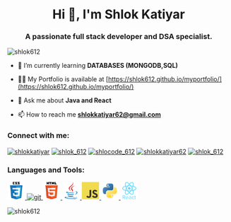 <h1 align="center">Hi 👋, I'm Shlok Katiyar</h1>
<h3 align="center">A passionate full stack developer and DSA specialist.</h3>

<p align="left"> <img src="https://komarev.com/ghpvc/?username=shlok612&label=Profile%20views&color=0e75b6&style=flat" alt="shlok612" /> </p>

- 🌱 I’m currently learning **DATABASES (MONGODB,SQL)**

- 👨‍💻 My Portfolio is available at [https://shlok612.github.io/myportfolio/](https://shlok612.github.io/myportfolio/)

- 💬 Ask me about **Java and React**

- 📫 How to reach me **shlokkatiyar62@gmail.com**

<h3 align="left">Connect with me:</h3>
<p align="left">
<a href="https://linkedin.com/in/shlokkatiyar" target="blank"><img align="center" src="https://raw.githubusercontent.com/rahuldkjain/github-profile-readme-generator/master/src/images/icons/Social/linked-in-alt.svg" alt="shlokkatiyar" height="30" width="40" /></a>
<a href="https://instagram.com/shlok_612" target="blank"><img align="center" src="https://raw.githubusercontent.com/rahuldkjain/github-profile-readme-generator/master/src/images/icons/Social/instagram.svg" alt="shlok_612" height="30" width="40" /></a>
<a href="https://www.codechef.com/users/shlocode_612" target="blank"><img align="center" src="https://cdn.jsdelivr.net/npm/simple-icons@3.1.0/icons/codechef.svg" alt="shlocode_612" height="30" width="40" /></a>
<a href="https://www.hackerrank.com/shlokkatiyar62" target="blank"><img align="center" src="https://raw.githubusercontent.com/rahuldkjain/github-profile-readme-generator/master/src/images/icons/Social/hackerrank.svg" alt="shlokkatiyar62" height="30" width="40" /></a>
<a href="https://www.leetcode.com/shlok_612" target="blank"><img align="center" src="https://raw.githubusercontent.com/rahuldkjain/github-profile-readme-generator/master/src/images/icons/Social/leet-code.svg" alt="shlok_612" height="30" width="40" /></a>
</p>

<h3 align="left">Languages and Tools:</h3>
<p align="left"> <a href="https://www.w3schools.com/css/" target="_blank" rel="noreferrer"> <img src="https://raw.githubusercontent.com/devicons/devicon/master/icons/css3/css3-original-wordmark.svg" alt="css3" width="40" height="40"/> </a> <a href="https://git-scm.com/" target="_blank" rel="noreferrer"> <img src="https://www.vectorlogo.zone/logos/git-scm/git-scm-icon.svg" alt="git" width="40" height="40"/> </a> <a href="https://www.w3.org/html/" target="_blank" rel="noreferrer"> <img src="https://raw.githubusercontent.com/devicons/devicon/master/icons/html5/html5-original-wordmark.svg" alt="html5" width="40" height="40"/> </a> <a href="https://www.java.com" target="_blank" rel="noreferrer"> <img src="https://raw.githubusercontent.com/devicons/devicon/master/icons/java/java-original.svg" alt="java" width="40" height="40"/> </a> <a href="https://developer.mozilla.org/en-US/docs/Web/JavaScript" target="_blank" rel="noreferrer"> <img src="https://raw.githubusercontent.com/devicons/devicon/master/icons/javascript/javascript-original.svg" alt="javascript" width="40" height="40"/> </a> <a href="https://www.python.org" target="_blank" rel="noreferrer"> <img src="https://raw.githubusercontent.com/devicons/devicon/master/icons/python/python-original.svg" alt="python" width="40" height="40"/> </a> <a href="https://reactjs.org/" target="_blank" rel="noreferrer"> <img src="https://raw.githubusercontent.com/devicons/devicon/master/icons/react/react-original-wordmark.svg" alt="react" width="40" height="40"/> </a> </p>

<p><img align="center" src="https://github-readme-stats.vercel.app/api/top-langs?username=shlok612&show_icons=true&locale=en&layout=compact" alt="shlok612" /></p>
